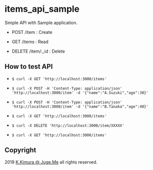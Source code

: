 # items_api_sample

Simple API with Sample application.

- POST /item : Create

- GET /items : Read

- DELETE /item/:_id : Delete


## How to test API

- `$ curl -X GET 'http://localhost:3000/items'`

- `$ curl -X POST -H 'Content-Type: application/json' 'http://localhost:3000/item' -d '{"name":"A.Suzuki","age":30}'`

- `$ curl -X POST -H 'Content-Type: application/json' 'http://localhost:3000/item' -d '{"name":"B.Tanaka","age":40}'`

- `$ curl -X GET 'http://localhost:3000/items'`

- `$ curl -X DELETE 'http://localhost:3000/item/XXXXX'`

- `$ curl -X GET 'http://localhost:3000/items'`



## Copyright

2019 [K.Kimura @ Juge.Me](https://github.com/dotnsf) all rights reserved.


